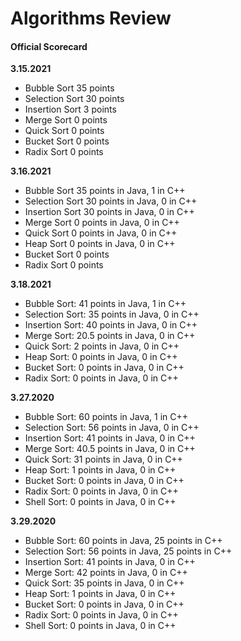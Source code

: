 # Algorithms Review

#### Official Scorecard

__3.15.2021__
- Bubble Sort 35 points
- Selection Sort 30 points
- Insertion Sort 3 points
- Merge Sort 0 points
- Quick Sort 0 points
- Bucket Sort 0 points
- Radix Sort 0 points

__3.16.2021__
- Bubble Sort 35 points in Java, 1 in C++
- Selection Sort 30 points in Java, 0 in C++
- Insertion Sort 30 points in Java, 0 in C++
- Merge Sort 0 points in Java, 0 in C++
- Quick Sort 0 points in Java, 0 in C++
- Heap Sort 0 points in Java, 0 in C++
- Bucket Sort 0 points
- Radix Sort 0 points

__3.18.2021__
- Bubble Sort:    41 points in Java,   1 in C++
- Selection Sort: 35 points in Java,   0 in C++
- Insertion Sort: 40 points in Java,   0 in C++
- Merge Sort:     20.5 points in Java, 0 in C++
- Quick Sort:     2 points in Java,    0 in C++
- Heap Sort:      0 points in Java,    0 in C++
- Bucket Sort:    0 points in Java,    0 in C++
- Radix Sort:     0 points in Java,    0 in C++

__3.27.2020__
- Bubble Sort:    60 points in Java,   1 in C++
- Selection Sort: 56 points in Java,   0 in C++
- Insertion Sort: 41 points in Java,   0 in C++
- Merge Sort:     40.5 points in Java, 0 in C++
- Quick Sort:     31 points in Java,    0 in C++
- Heap Sort:      1 points in Java,    0 in C++
- Bucket Sort:    0 points in Java,    0 in C++
- Radix Sort:     0 points in Java,    0 in C++
- Shell Sort:     0 points in Java,   0 in C++

__3.29.2020__
- Bubble Sort:    60 points in Java,   25 points in C++
- Selection Sort: 56 points in Java,   25 points in C++
- Insertion Sort: 41 points in Java,   0 in C++
- Merge Sort:     42 points in Java, 0 in C++
- Quick Sort:     35 points in Java,    0 in C++
- Heap Sort:      1 points in Java,    0 in C++
- Bucket Sort:    0 points in Java,    0 in C++
- Radix Sort:     0 points in Java,    0 in C++
- Shell Sort:     0 points in Java,   0 in C++
